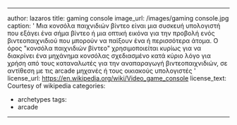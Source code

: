 ---
author: lazaros
title: gaming console
image_url: /images/gaming console.jpg
caption: ' Μια κονσόλα παιχνιδιών βίντεο είναι μια συσκευή υπολογιστή που εξάγει ένα σήμα βίντεο ή μια οπτική εικόνα για την προβολή ενός βιντεοπαιχνιδιού που μπορούν να παίξουν ένα ή περισσότερα άτομα. Ο όρος "κονσόλα παιχνιδιών βίντεο" χρησιμοποιείται κυρίως για να διακρίνει ένα μηχάνημα κονσόλας σχεδιασμένο κατά κύριο λόγο για χρήση από τους καταναλωτές για την αναπαραγωγή βιντεοπαιχνιδιών, σε αντίθεση με τις arcade μηχανές ή τους οικιακούς υπολογιστές '
license_url: https://en.wikipedia.org/wiki/Video_game_console
license_text: Courtesy of wikipedia
categories:
  - archetypes
tags:
  - arcade
  ---
